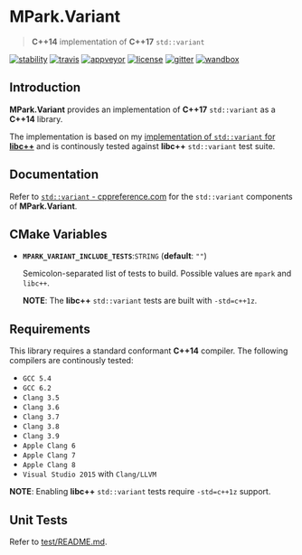 # MPark.Variant

> __C++14__ implementation of __C++17__ `std::variant`

[![stability][badge.stability]][stability]
[![travis][badge.travis]][travis]
[![appveyor][badge.appveyor]][appveyor]
[![license][badge.license]][license]
[![gitter][badge.gitter]][gitter]
[![wandbox][badge.wandbox]][wandbox]

[badge.stability]: https://img.shields.io/badge/stability-stable-brightgreen.svg
[badge.travis]: https://travis-ci.org/mpark/variant.svg?branch=master
[badge.appveyor]: https://ci.appveyor.com/api/projects/status/github/mpark/variant?branch=master&svg=true
[badge.license]: http://img.shields.io/badge/license-boost-blue.svg
[badge.gitter]: https://badges.gitter.im/mpark/variant.svg
[badge.wandbox]: https://img.shields.io/badge/try%20it-on%20wandbox-green.svg

[stability]: http://github.com/badges/stability-badges
[travis]: https://travis-ci.org/mpark/variant
[appveyor]: https://ci.appveyor.com/project/mpark/variant
[license]: https://github.com/mpark/variant/blob/master/LICENSE_1_0.txt
[gitter]: https://gitter.im/mpark/variant
[wandbox]: http://melpon.org/wandbox/permlink/pKlAz3y3jif2HCDi

## Introduction

__MPark.Variant__ provides an implementation of __C++17__ `std::variant` as a __C++14__ library.

The implementation is based on my [implementation of `std::variant` for __libc++__][libcxx-impl]
and is continously tested against __libc++__ `std::variant` test suite.

## Documentation

Refer to [`std::variant` - cppreference.com][cppreference] for the `std::variant`
components of __MPark.Variant__.

[cppreference]: http://en.cppreference.com/w/cpp/utility/variant

## CMake Variables

  -  __`MPARK_VARIANT_INCLUDE_TESTS`__:`STRING` (__default__: `""`)

      Semicolon-separated list of tests to build. Possible values are `mpark` and `libc++`.

      __NOTE__: The __libc++__ `std::variant` tests are built with `-std=c++1z`.

## Requirements

This library requires a standard conformant __C++14__ compiler.
The following compilers are continously tested:

  - `GCC 5.4`
  - `GCC 6.2`
  - `Clang 3.5`
  - `Clang 3.6`
  - `Clang 3.7`
  - `Clang 3.8`
  - `Clang 3.9`
  - `Apple Clang 6`
  - `Apple Clang 7`
  - `Apple Clang 8`
  - `Visual Studio 2015` with `Clang/LLVM`

__NOTE__: Enabling __libc++__ `std::variant` tests require `-std=c++1z` support.

## Unit Tests

Refer to [test/README.md](test/README.md).

[libcxx-impl]: https://reviews.llvm.org/rL288547
